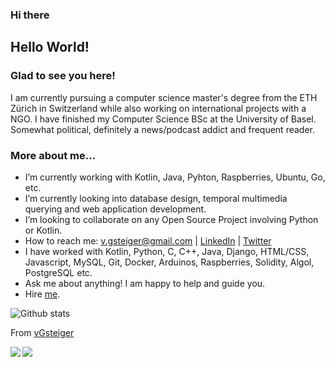 ### Hi there

## Hello World!

### Glad to see you here!

I am currently pursuing a computer science master's degree from the ETH Zürich in Switzerland while also working on international projects with a NGO. I have finished my Computer Science BSc at the University of Basel. Somewhat political, definitely a news/podcast addict and frequent reader.

### More about me...

- I’m currently working with Kotlin, Java, Pyhton, Raspberries, Ubuntu, Go, etc.
- I’m currently looking into database design, temporal multimedia querying and web application development.
- I’m looking to collaborate on any Open Source Project involving Python or Kotlin.
- How to reach me: v.gsteiger@gmail.com | [LinkedIn](https://www.linkedin.com/in/viktor-gsteiger/) | [Twitter](https://twitter.com/VGsteiger)
- I have worked with Kotlin, Python, C, C++, Java, Django, HTML/CSS, Javascript, MySQL, Git, Docker, Arduinos, Raspberries, Solidity, Algol, PostgreSQL etc.
- Ask me about anything! I am happy to help and guide you.
- Hire [me](mailto:v.gsteiger@gmail.com?Subject=Hello%Viktor).

![Github stats](https://github-readme-stats.vercel.app/api?username=vGsteiger&show_icons=true&hide_border=true)

From [vGsteiger](https://github.com/vGsteiger)

<a href="https://github.com/vGsteiger/CS-108-2019-Buddler-Joe">
  <img align="left" src="https://github-readme-stats.vercel.app/api/pin/?username=vGsteiger&repo=CS-108-2019-Buddler-Joe" />
</a>

<a href="https://github.com/vGsteiger/NetflixStats">
  <img align="left" src="https://github-readme-stats.vercel.app/api/pin/?username=vGsteiger&repo=NetflixStats" />
</a>
